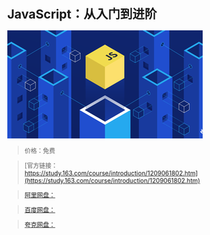 # JavaScript：从入门到进阶

![img](../../../assets/study163/free/f065e418741940dab9d22642adf49848.png)

> 价格：免费

> [官方链接：https://study.163.com/course/introduction/1209061802.htm](https://study.163.com/course/introduction/1209061802.htm)

> [阿里网盘：]()

> [百度网盘：]()

> [夸克网盘：]()
